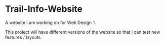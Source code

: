 # Trail-Info-Website
A website I am working on for Web Design 1. 


This project will have different versions of the website so that I can test new features / layouts.
